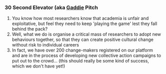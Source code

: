 ### 30 Second Elevator (aka [Gaddie](https://www.youtube.com/watch?v=6lzj9aqfw4U) Pitch

1. You know how most researchers know that academia is unfair and exploitative, but feel they need to keep 'playing the game' lest they fall behind the pack?
2. Well, what we do is organise a critical mass of researchers to adopt new behaviours together, so that they can create positive cultural change without risk to individual careers
3. In fact, we have over 200 change-makers registered on our platform and are in the process of developing new collective action campaigns to put out to the crowd... (this should really be some kind of success, which we don't have yet!)
